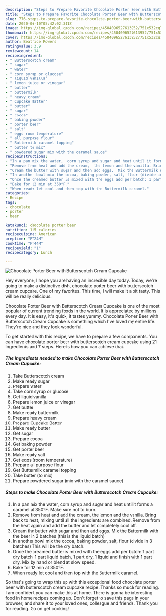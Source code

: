 ```yaml
---
description: "Steps to Prepare Favorite Chocolate Porter Beer with Butterscotch Cream Cupcake"
title: "Steps to Prepare Favorite Chocolate Porter Beer with Butterscotch Cream Cupcake"
slug: 776-steps-to-prepare-favorite-chocolate-porter-beer-with-butterscotch-cream-cupcake
date: 2020-06-10T05:42:02.341Z
image: https://img-global.cpcdn.com/recipes/4504096527613952/751x532cq70/chocolate-porter-beer-with-butterscotch-cream-cupcake-recipe-main-photo.jpg
thumbnail: https://img-global.cpcdn.com/recipes/4504096527613952/751x532cq70/chocolate-porter-beer-with-butterscotch-cream-cupcake-recipe-main-photo.jpg
cover: https://img-global.cpcdn.com/recipes/4504096527613952/751x532cq70/chocolate-porter-beer-with-butterscotch-cream-cupcake-recipe-main-photo.jpg
author: Beatrice Powers
ratingvalue: 3.9
reviewcount: 14
recipeingredient:
- " Butterscotch cream"
- " sugar"
- " water"
- " corn syrup or glucose"
- " liquid vanilla"
- " lemon juice or vinegar"
- " butter"
- " buttermilk"
- " heavy cream"
- " Cupcake Batter"
- " butter"
- " sugar"
- " cocoa"
- " baking powder"
- " porter beer"
- " salt"
- " eggs room temperature"
- " all purpose flour"
- " Buttermilk caramel topping"
- " butter to mix"
- " powdered sugar mix with the caramel sauce"
recipeinstructions:
- "In a pan mix the water,  corn syrup and sugar and heat until it forms a caramel at 350°F.  Make sure not to burn."
- "Remove from heat and add the cream,  the lemon and the vanilla. Bring back to heat,  mixing until all the ingredients are combined.  Remove from the heat again and add the butter and let completely cool off."
- "Cream the butter with sugar and then add eggs.  Mix the Buttermilk with the beer in 2 batches (this is the liquid batch)"
- "In another bowl mix the cocoa, baking powder, salt, flour (divide in 3 batches) This will be the dry batch."
- "Once the creamed butter is mixed with the eggs add per batch: 1 part dry batch,  1 part liquid batch,  1 part dry,  1 liquid and finish with 1 part dry.  Mix by hand or blend at slow speed."
- "Bake for 12 min at 350°F."
- "When ready let cool and then top with the Buttermilk caramel."
categories:
- Recipe
tags:
- chocolate
- porter
- beer

katakunci: chocolate porter beer 
nutrition: 115 calories
recipecuisine: American
preptime: "PT24M"
cooktime: "PT44M"
recipeyield: "1"
recipecategory: Lunch

---
```



![Chocolate Porter Beer with Butterscotch Cream Cupcake](https://img-global.cpcdn.com/recipes/4504096527613952/751x532cq70/chocolate-porter-beer-with-butterscotch-cream-cupcake-recipe-main-photo.jpg)

Hey everyone, I hope you are having an incredible day today. Today, we're going to make a distinctive dish, chocolate porter beer with butterscotch cream cupcake. One of my favorites. This time, I will make it a bit tasty. This will be really delicious.

Chocolate Porter Beer with Butterscotch Cream Cupcake is one of the most popular of current trending foods in the world. It is appreciated by millions every day. It is easy, it's quick, it tastes yummy. Chocolate Porter Beer with Butterscotch Cream Cupcake is something which I've loved my entire life. They're nice and they look wonderful.




To get started with this recipe, we have to prepare a few components. You can have chocolate porter beer with butterscotch cream cupcake using 21 ingredients and 7 steps. Here is how you can achieve that.

<!--inarticleads1-->

##### The ingredients needed to make Chocolate Porter Beer with Butterscotch Cream Cupcake:

1. Take  Butterscotch cream
1. Make ready  sugar
1. Prepare  water
1. Take  corn syrup or glucose
1. Get  liquid vanilla
1. Prepare  lemon juice or vinegar
1. Get  butter
1. Make ready  buttermilk
1. Prepare  heavy cream
1. Prepare  Cupcake Batter
1. Make ready  butter
1. Get  sugar
1. Prepare  cocoa
1. Get  baking powder
1. Get  porter beer
1. Make ready  salt
1. Get  eggs (room temperature)
1. Prepare  all purpose flour
1. Get  Buttermilk caramel topping
1. Take  butter (to mix)
1. Prepare  powdered sugar (mix with the caramel sauce)




<!--inarticleads2-->

##### Steps to make Chocolate Porter Beer with Butterscotch Cream Cupcake:

1. In a pan mix the water,  corn syrup and sugar and heat until it forms a caramel at 350°F.  Make sure not to burn.
1. Remove from heat and add the cream,  the lemon and the vanilla. Bring back to heat,  mixing until all the ingredients are combined.  Remove from the heat again and add the butter and let completely cool off.
1. Cream the butter with sugar and then add eggs.  Mix the Buttermilk with the beer in 2 batches (this is the liquid batch)
1. In another bowl mix the cocoa, baking powder, salt, flour (divide in 3 batches) This will be the dry batch.
1. Once the creamed butter is mixed with the eggs add per batch: 1 part dry batch,  1 part liquid batch,  1 part dry,  1 liquid and finish with 1 part dry.  Mix by hand or blend at slow speed.
1. Bake for 12 min at 350°F.
1. When ready let cool and then top with the Buttermilk caramel.




So that's going to wrap this up with this exceptional food chocolate porter beer with butterscotch cream cupcake recipe. Thanks so much for reading. I am confident you can make this at home. There is gonna be interesting food in home recipes coming up. Don't forget to save this page in your browser, and share it to your loved ones, colleague and friends. Thank you for reading. Go on get cooking!
